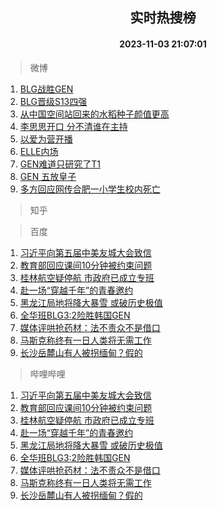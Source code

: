 <div align="center"><h2>实时热搜榜</h2><h4>2023-11-03 21:07:01</h4></div>

> 微博  

1. [BLG战胜GEN](https://s.weibo.com/weibo?q=%23BLG%E6%88%98%E8%83%9CGEN%23&t=31&band_rank=1&Refer=top)<br />
2. [BLG晋级S13四强](https://s.weibo.com/weibo?q=%23BLG%E6%99%8B%E7%BA%A7S13%E5%9B%9B%E5%BC%BA%23&t=31&band_rank=2&Refer=top)<br />
3. [从中国空间站回来的水稻种子颜值更高](https://s.weibo.com/weibo?q=%23%E4%BB%8E%E4%B8%AD%E5%9B%BD%E7%A9%BA%E9%97%B4%E7%AB%99%E5%9B%9E%E6%9D%A5%E7%9A%84%E6%B0%B4%E7%A8%BB%E7%A7%8D%E5%AD%90%E9%A2%9C%E5%80%BC%E6%9B%B4%E9%AB%98%23&t=31&band_rank=3&Refer=top)<br />
4. [李思思开口 分不清谁在主持](https://s.weibo.com/weibo?q=%E6%9D%8E%E6%80%9D%E6%80%9D%E5%BC%80%E5%8F%A3%20%E5%88%86%E4%B8%8D%E6%B8%85%E8%B0%81%E5%9C%A8%E4%B8%BB%E6%8C%81&t=31&band_rank=4&Refer=top)<br />
5. [以爱为营开播](https://s.weibo.com/weibo?q=%23%E4%BB%A5%E7%88%B1%E4%B8%BA%E8%90%A5%E5%BC%80%E6%92%AD%23&t=31&band_rank=5&Refer=top)<br />
6. [ELLE内场](https://s.weibo.com/weibo?q=ELLE%E5%86%85%E5%9C%BA&t=31&band_rank=6&Refer=top)<br />
7. [GEN难道只研究了T1](https://s.weibo.com/weibo?q=GEN%E9%9A%BE%E9%81%93%E5%8F%AA%E7%A0%94%E7%A9%B6%E4%BA%86T1&t=31&band_rank=7&Refer=top)<br />
8. [GEN 五放皇子](https://s.weibo.com/weibo?q=GEN%20%E4%BA%94%E6%94%BE%E7%9A%87%E5%AD%90&t=31&band_rank=8&Refer=top)<br />
9. [多方回应网传合肥一小学生校内死亡](https://s.weibo.com/weibo?q=%23%E5%A4%9A%E6%96%B9%E5%9B%9E%E5%BA%94%E7%BD%91%E4%BC%A0%E5%90%88%E8%82%A5%E4%B8%80%E5%B0%8F%E5%AD%A6%E7%94%9F%E6%A0%A1%E5%86%85%E6%AD%BB%E4%BA%A1%23&t=31&band_rank=9&Refer=top)<br />

> 知乎  


> 百度  

1. [习近平向第五届中美友城大会致信](https://www.baidu.com/s?wd=%E4%B9%A0%E8%BF%91%E5%B9%B3%E5%90%91%E7%AC%AC%E4%BA%94%E5%B1%8A%E4%B8%AD%E7%BE%8E%E5%8F%8B%E5%9F%8E%E5%A4%A7%E4%BC%9A%E8%87%B4%E4%BF%A1&sa=fyb_news&rsv_dl=fyb_news)<br />
2. [教育部回应课间10分钟被约束问题](https://www.baidu.com/s?wd=%E6%95%99%E8%82%B2%E9%83%A8%E5%9B%9E%E5%BA%94%E8%AF%BE%E9%97%B410%E5%88%86%E9%92%9F%E8%A2%AB%E7%BA%A6%E6%9D%9F%E9%97%AE%E9%A2%98&sa=fyb_news&rsv_dl=fyb_news)<br />
3. [桂林航空疑停航 市政府已成立专班](https://www.baidu.com/s?wd=%E6%A1%82%E6%9E%97%E8%88%AA%E7%A9%BA%E7%96%91%E5%81%9C%E8%88%AA+%E5%B8%82%E6%94%BF%E5%BA%9C%E5%B7%B2%E6%88%90%E7%AB%8B%E4%B8%93%E7%8F%AD&sa=fyb_news&rsv_dl=fyb_news)<br />
4. [赴一场“穿越千年”的青春邀约](https://www.baidu.com/s?wd=%E8%B5%B4%E4%B8%80%E5%9C%BA%E2%80%9C%E7%A9%BF%E8%B6%8A%E5%8D%83%E5%B9%B4%E2%80%9D%E7%9A%84%E9%9D%92%E6%98%A5%E9%82%80%E7%BA%A6&sa=fyb_news&rsv_dl=fyb_news)<br />
5. [黑龙江局地将降大暴雪 或破历史极值](https://www.baidu.com/s?wd=%E9%BB%91%E9%BE%99%E6%B1%9F%E5%B1%80%E5%9C%B0%E5%B0%86%E9%99%8D%E5%A4%A7%E6%9A%B4%E9%9B%AA+%E6%88%96%E7%A0%B4%E5%8E%86%E5%8F%B2%E6%9E%81%E5%80%BC&sa=fyb_news&rsv_dl=fyb_news)<br />
6. [全华班BLG3:2险胜韩国GEN](https://www.baidu.com/s?wd=%E5%85%A8%E5%8D%8E%E7%8F%ADBLG3%3A2%E9%99%A9%E8%83%9C%E9%9F%A9%E5%9B%BDGEN&sa=fyb_news&rsv_dl=fyb_news)<br />
7. [媒体评哄抢药材：法不责众不是借口](https://www.baidu.com/s?wd=%E5%AA%92%E4%BD%93%E8%AF%84%E5%93%84%E6%8A%A2%E8%8D%AF%E6%9D%90%EF%BC%9A%E6%B3%95%E4%B8%8D%E8%B4%A3%E4%BC%97%E4%B8%8D%E6%98%AF%E5%80%9F%E5%8F%A3&sa=fyb_news&rsv_dl=fyb_news)<br />
8. [马斯克称终有一日人类将无需工作](https://www.baidu.com/s?wd=%E9%A9%AC%E6%96%AF%E5%85%8B%E7%A7%B0%E7%BB%88%E6%9C%89%E4%B8%80%E6%97%A5%E4%BA%BA%E7%B1%BB%E5%B0%86%E6%97%A0%E9%9C%80%E5%B7%A5%E4%BD%9C&sa=fyb_news&rsv_dl=fyb_news)<br />
9. [长沙岳麓山有人被拐缅甸？假的](https://www.baidu.com/s?wd=%E9%95%BF%E6%B2%99%E5%B2%B3%E9%BA%93%E5%B1%B1%E6%9C%89%E4%BA%BA%E8%A2%AB%E6%8B%90%E7%BC%85%E7%94%B8%EF%BC%9F%E5%81%87%E7%9A%84&sa=fyb_news&rsv_dl=fyb_news)<br />

> 哔哩哔哩  

1. [习近平向第五届中美友城大会致信](https://www.baidu.com/s?wd=%E4%B9%A0%E8%BF%91%E5%B9%B3%E5%90%91%E7%AC%AC%E4%BA%94%E5%B1%8A%E4%B8%AD%E7%BE%8E%E5%8F%8B%E5%9F%8E%E5%A4%A7%E4%BC%9A%E8%87%B4%E4%BF%A1&sa=fyb_news&rsv_dl=fyb_news)<br />
2. [教育部回应课间10分钟被约束问题](https://www.baidu.com/s?wd=%E6%95%99%E8%82%B2%E9%83%A8%E5%9B%9E%E5%BA%94%E8%AF%BE%E9%97%B410%E5%88%86%E9%92%9F%E8%A2%AB%E7%BA%A6%E6%9D%9F%E9%97%AE%E9%A2%98&sa=fyb_news&rsv_dl=fyb_news)<br />
3. [桂林航空疑停航 市政府已成立专班](https://www.baidu.com/s?wd=%E6%A1%82%E6%9E%97%E8%88%AA%E7%A9%BA%E7%96%91%E5%81%9C%E8%88%AA+%E5%B8%82%E6%94%BF%E5%BA%9C%E5%B7%B2%E6%88%90%E7%AB%8B%E4%B8%93%E7%8F%AD&sa=fyb_news&rsv_dl=fyb_news)<br />
4. [赴一场“穿越千年”的青春邀约](https://www.baidu.com/s?wd=%E8%B5%B4%E4%B8%80%E5%9C%BA%E2%80%9C%E7%A9%BF%E8%B6%8A%E5%8D%83%E5%B9%B4%E2%80%9D%E7%9A%84%E9%9D%92%E6%98%A5%E9%82%80%E7%BA%A6&sa=fyb_news&rsv_dl=fyb_news)<br />
5. [黑龙江局地将降大暴雪 或破历史极值](https://www.baidu.com/s?wd=%E9%BB%91%E9%BE%99%E6%B1%9F%E5%B1%80%E5%9C%B0%E5%B0%86%E9%99%8D%E5%A4%A7%E6%9A%B4%E9%9B%AA+%E6%88%96%E7%A0%B4%E5%8E%86%E5%8F%B2%E6%9E%81%E5%80%BC&sa=fyb_news&rsv_dl=fyb_news)<br />
6. [全华班BLG3:2险胜韩国GEN](https://www.baidu.com/s?wd=%E5%85%A8%E5%8D%8E%E7%8F%ADBLG3%3A2%E9%99%A9%E8%83%9C%E9%9F%A9%E5%9B%BDGEN&sa=fyb_news&rsv_dl=fyb_news)<br />
7. [媒体评哄抢药材：法不责众不是借口](https://www.baidu.com/s?wd=%E5%AA%92%E4%BD%93%E8%AF%84%E5%93%84%E6%8A%A2%E8%8D%AF%E6%9D%90%EF%BC%9A%E6%B3%95%E4%B8%8D%E8%B4%A3%E4%BC%97%E4%B8%8D%E6%98%AF%E5%80%9F%E5%8F%A3&sa=fyb_news&rsv_dl=fyb_news)<br />
8. [马斯克称终有一日人类将无需工作](https://www.baidu.com/s?wd=%E9%A9%AC%E6%96%AF%E5%85%8B%E7%A7%B0%E7%BB%88%E6%9C%89%E4%B8%80%E6%97%A5%E4%BA%BA%E7%B1%BB%E5%B0%86%E6%97%A0%E9%9C%80%E5%B7%A5%E4%BD%9C&sa=fyb_news&rsv_dl=fyb_news)<br />
9. [长沙岳麓山有人被拐缅甸？假的](https://www.baidu.com/s?wd=%E9%95%BF%E6%B2%99%E5%B2%B3%E9%BA%93%E5%B1%B1%E6%9C%89%E4%BA%BA%E8%A2%AB%E6%8B%90%E7%BC%85%E7%94%B8%EF%BC%9F%E5%81%87%E7%9A%84&sa=fyb_news&rsv_dl=fyb_news)<br />
